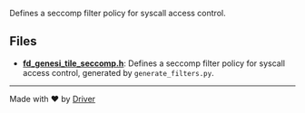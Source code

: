 <!--------------------------------------------------------------------------------->
<!-- IMPORTANT: This file is auto-generated by Driver (https://driver.ai). -------->
<!-- Manual edits may be overwritten on future commits. --------------------------->
<!--------------------------------------------------------------------------------->

Defines a seccomp filter policy for syscall access control.


## Files
- **[fd_genesi_tile_seccomp.h](fd_genesi_tile_seccomp.h.md)**: Defines a seccomp filter policy for syscall access control, generated by `generate_filters.py`.

---
Made with ❤️ by [Driver](https://www.driver.ai/)